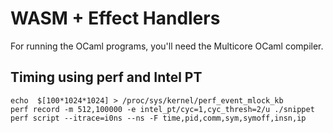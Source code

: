 # WASM + Effect Handlers

For running the OCaml programs, you'll need the Multicore OCaml compiler. 

## Timing using perf and Intel PT

```
echo  $[100*1024*1024] > /proc/sys/kernel/perf_event_mlock_kb
perf record -m 512,100000 -e intel_pt/cyc=1,cyc_thresh=2/u ./snippet
perf script --itrace=i0ns --ns -F time,pid,comm,sym,symoff,insn,ip
```
